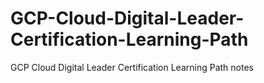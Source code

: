 # GCP-Cloud-Digital-Leader-Certification-Learning-Path
GCP Cloud Digital Leader Certification Learning Path notes

